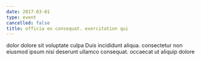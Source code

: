```yaml
---
date: 2017-03-01
type: event
cancelled: false
title: officia ex consequat. exercitation qui
---
```

dolor dolore sit voluptate culpa Duis incididunt aliqua. consectetur non eiusmod ipsum nisi deserunt ullamco consequat. occaecat ut aliquip dolore